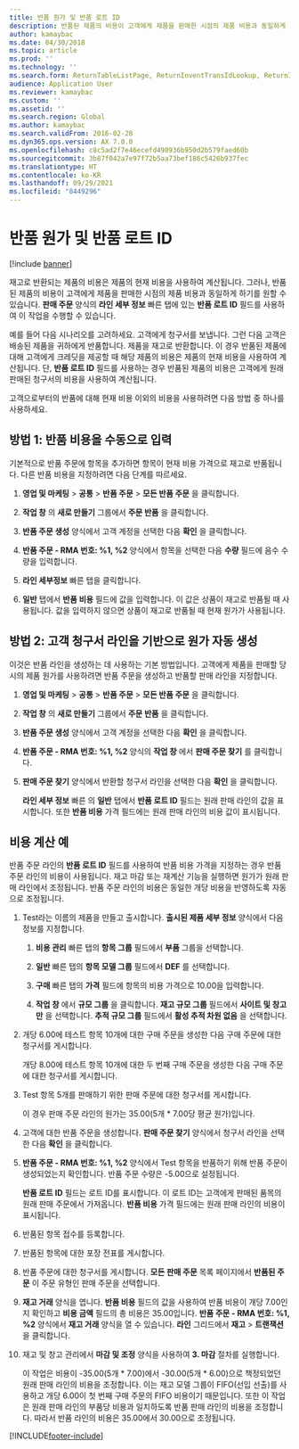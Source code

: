 ```yaml
---
title: 반품 원가 및 반품 로트 ID
description: 반품된 제품의 비용이 고객에게 제품을 판매한 시점의 제품 비용과 동일하게 하기를 원할 수 있습니다. **반품 로트 ID** 를 사용하여 이를 수행할 수 있습니다.
author: kamaybac
ms.date: 04/30/2018
ms.topic: article
ms.prod: ''
ms.technology: ''
ms.search.form: ReturnTableListPage, ReturnInventTransIdLookup, ReturnItemNumLookup
audience: Application User
ms.reviewer: kamaybac
ms.custom: ''
ms.assetid: ''
ms.search.region: Global
ms.author: kamaybac
ms.search.validFrom: 2016-02-28
ms.dyn365.ops.version: AX 7.0.0
ms.openlocfilehash: c8c5ad2f7e46ecefd490936b950d2b579faed60b
ms.sourcegitcommit: 3b87f042a7e97f72b5aa73bef186c5426b937fec
ms.translationtype: HT
ms.contentlocale: ko-KR
ms.lasthandoff: 09/29/2021
ms.locfileid: "8449296"
---
```

# <a name="return-cost-price-and-return-lot-id"></a>반품 원가 및 반품 로트 ID        

[!include [banner](../includes/banner.md)]



재고로 반환되는 제품의 비용은 제품의 현재 비용을 사용하여 계산됩니다. 그러나, 반품된 제품의 비용이 고객에게 제품을 판매한 시점의 제품 비용과 동일하게 하기를 원할 수 있습니다. **판매 주문** 양식의 **라인 세부 정보** 빠른 탭에 있는 **반품 로트 ID** 필드를 사용하여 이 작업을 수행할 수 있습니다.

예를 들어 다음 시나리오를 고려하세요. 고객에게 청구서를 보냅니다. 그런 다음 고객은 배송된 제품을 귀하에게 반품합니다. 제품을 재고로 반환합니다. 이 경우 반품된 제품에 대해 고객에게 크레딧을 제공할 때 해당 제품의 비용은 제품의 현재 비용을 사용하여 계산됩니다. 단, **반품 로트 ID** 필드를 사용하는 경우 반품된 제품의 비용은 고객에게 원래 판매된 청구서의 비용을 사용하여 계산됩니다.

고객으로부터의 반품에 대해 현재 비용 이외의 비용을 사용하려면 다음 방법 중 하나를 사용하세요.

## <a name="method-1-manually-enter-the-return-cost-price"></a>방법 1: 반품 비용을 수동으로 입력

기본적으로 반품 주문에 항목을 추가하면 항목이 현재 비용 가격으로 재고로 반품됩니다. 다른 반품 비용을 지정하려면 다음 단계를 따르세요.

1.  **영업 및 마케팅** \> **공통** \> **반품 주문** \> **모든 반품 주문** 을 클릭합니다.

2.  **작업 창** 의 **새로 만들기** 그룹에서 **주문 반품** 을 클릭합니다.

3.  **반품 주문 생성** 양식에서 고객 계정을 선택한 다음 **확인** 을 클릭합니다.

4.  **반품 주문 - RMA 번호: %1, %2** 양식에서 항목을 선택한 다음 **수량** 필드에 음수 수량을 입력합니다.

5.  **라인 세부정보** 빠른 탭을 클릭합니다.

6.  **일반** 탭에서 **반품 비용** 필드에 값을 입력합니다. 이 값은 상품이 재고로 반품될 때 사용됩니다. 값을 입력하지 않으면 상품이 재고로 반품될 때 현재 원가가 사용됩니다.

## <a name="method-2-automatically-generate-the-cost-price-based-on-the-customer-invoice-line"></a>방법 2: 고객 청구서 라인을 기반으로 원가 자동 생성

이것은 반품 라인을 생성하는 데 사용하는 기본 방법입니다. 고객에게 제품을 판매할 당시의 제품 원가를 사용하려면 반품 주문을 생성하고 반품할 판매 라인을 지정합니다.

1.  **영업 및 마케팅** \> **공통** \> **반품 주문** \> **모든 반품 주문** 을 클릭합니다.

2.  **작업 창** 의 **새로 만들기** 그룹에서 **주문 반품** 을 클릭합니다.

3.  **반품 주문 생성** 양식에서 고객 계정을 선택한 다음 **확인** 을 클릭합니다.

4.  **반품 주문 - RMA 번호: %1, %2** 양식의 **작업 창** 에서 **판매 주문 찾기** 를 클릭합니다.

5.  **판매 주문 찾기** 양식에서 반환할 청구서 라인을 선택한 다음 **확인** 을 클릭합니다.
    
    **라인 세부 정보** 빠른 의 **일반** 탭에서 **반품 로트 ID** 필드는 원래 판매 라인의 값을 표시합니다. 또한 **반품 비용** 가격 필드에는 원래 판매 라인의 비용 값이 표시됩니다.

## <a name="cost-calculation-example"></a>비용 계산 예

반품 주문 라인의 **반품 로트 ID** 필드를 사용하여 반품 비용 가격을 지정하는 경우 반품 주문 라인의 비용이 사용됩니다. 재고 마감 또는 재계산 기능을 실행하면 원가가 원래 판매 라인에서 조정됩니다. 반품 주문 라인의 비용은 동일한 개당 비용을 반영하도록 자동으로 조정됩니다.

1.  Test라는 이름의 제품을 만들고 출시합니다. **출시된 제품 세부 정보** 양식에서 다음 정보를 지정합니다.
    
    1.  **비용 관리** 빠른 탭의 **항목 그룹** 필드에서 **부품** 그룹을 선택합니다.
    
    2.  **일반** 빠른 탭의 **항목 모델 그룹** 필드에서 **DEF** 를 선택합니다.
    
    3.  **구매** 빠른 탭의 **가격** 필드에 항목의 비용 가격으로 10.00을 입력합니다.
    
    4.  **작업 창** 에서 **규모 그룹** 을 클릭합니다. **재고 규모 그룹** 필드에서 **사이트 및 창고만** 을 선택합니다. **추적 규모 그룹** 필드에서 **활성 추적 차원 없음** 을 선택합니다.

2.  개당 6.00에 테스트 항목 10개에 대한 구매 주문을 생성한 다음 구매 주문에 대한 청구서를 게시합니다.
    
    개당 8.00에 테스트 항목 10개에 대한 두 번째 구매 주문을 생성한 다음 구매 주문에 대한 청구서를 게시합니다.

3.  Test 항목 5개를 판매하기 위한 판매 주문에 대한 청구서를 게시합니다.
    
    이 경우 판매 주문 라인의 원가는 35.00(5개 \* 7.00당 평균 원가)입니다.

4.  고객에 대한 반품 주문을 생성합니다. **판매 주문 찾기** 양식에서 청구서 라인을 선택한 다음 **확인** 을 클릭합니다.

5.  **반품 주문 - RMA 번호: %1, %2** 양식에서 Test 항목을 반품하기 위해 반품 주문이 생성되었는지 확인합니다. 반품 주문 수량은 -5.00으로 설정됩니다.
    
    **반품 로트 ID** 필드는 로트 ID를 표시합니다. 이 로트 ID는 고객에게 판매된 품목의 원래 판매 주문에서 가져옵니다. **반품 비용** 가격 필드에는 원래 판매 라인의 비용이 표시됩니다.

6.  반품된 항목 접수를 등록합니다.

7.  반품된 항목에 대한 포장 전표를 게시합니다.

8.  반품 주문에 대한 청구서를 게시합니다. **모든 판매 주문** 목록 페이지에서 **반품된 주문** 이 주문 유형인 판매 주문을 선택합니다.

9.  **재고 거래** 양식을 엽니다. **반품 비용** 필드의 값을 사용하여 반품 비용이 개당 7.00인지 확인하고 **비용 금액** 필드의 총 비용은 35.00입니다. **반품 주문 - RMA 번호: %1, %2** 양식에서 **재고 거래** 양식을 열 수 있습니다. **라인** 그리드에서 **재고** \> **트랜잭션** 을 클릭합니다.

10. 재고 및 창고 관리에서 **마감 및 조정** 양식을 사용하여 **3. 마감** 절차를 실행합니다.
    
    이 작업은 비용이 -35.00(5개 \* 7.00)에서 -30.00(5개 \* 6.00)으로 책정되었던 원래 판매 라인의 비용을 조정합니다. 이는 재고 모델 그룹이 FIFO(선입 선출)를 사용하고 개당 6.00이 첫 번째 구매 주문의 FIFO 비용이기 때문입니다. 또한 이 작업은 원래 판매 라인의 부품당 비용과 일치하도록 반품 판매 라인의 비용을 조정합니다. 따라서 반품 라인의 비용은 35.00에서 30.00으로 조정됩니다.






[!INCLUDE[footer-include](../../includes/footer-banner.md)]